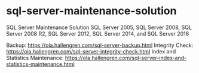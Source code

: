 # sql-server-maintenance-solution
SQL Server Maintenance Solution
SQL Server 2005, SQL Server 2008, SQL Server 2008 R2, SQL Server 2012, SQL Server 2014, and SQL Server 2016

Backup: https://ola.hallengren.com/sql-server-backup.html
Integrity Check: https://ola.hallengren.com/sql-server-integrity-check.html
Index and Statistics Maintenance: https://ola.hallengren.com/sql-server-index-and-statistics-maintenance.html
